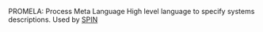 PROMELA: Process Meta Language
High level language to specify systems descriptions.
Used by [SPIN](SPIN.md)